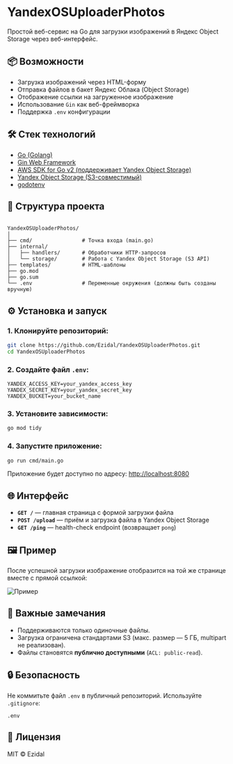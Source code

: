 # YandexOSUploaderPhotos

Простой веб-сервис на Go для загрузки изображений в Яндекс Object Storage через веб-интерфейс.

## 📦 Возможности

- Загрузка изображений через HTML-форму
- Отправка файлов в бакет Яндекс Облака (Object Storage)
- Отображение ссылки на загруженное изображение
- Использование `Gin` как веб-фреймворка
- Поддержка `.env` конфигурации

## 🛠 Стек технологий

- [Go (Golang)](https://golang.org/)
- [Gin Web Framework](https://github.com/gin-gonic/gin)
- [AWS SDK for Go v2 (поддерживает Yandex Object Storage)](https://github.com/aws/aws-sdk-go-v2)
- [Yandex Object Storage (S3-совместимый)](https://cloud.yandex.ru/services/storage)
- [godotenv](https://github.com/joho/godotenv)

## 📁 Структура проекта

```

YandexOSUploaderPhotos/
│
├── cmd/                # Точка входа (main.go)
├── internal/
│   ├── handlers/       # Обработчики HTTP-запросов
│   └── storage/        # Работа с Yandex Object Storage (S3 API)
├── templates/          # HTML-шаблоны
├── go.mod
├── go.sum
└── .env                # Переменные окружения (должны быть созданы вручную)

````

## ⚙️ Установка и запуск

### 1. Клонируйте репозиторий:

```bash
git clone https://github.com/Ezidal/YandexOSUploaderPhotos.git
cd YandexOSUploaderPhotos
````

### 2. Создайте файл `.env`:

```env
YANDEX_ACCESS_KEY=your_yandex_access_key
YANDEX_SECRET_KEY=your_yandex_secret_key
YANDEX_BUCKET=your_bucket_name
```

### 3. Установите зависимости:

```bash
go mod tidy
```

### 4. Запустите приложение:

```bash
go run cmd/main.go
```

Приложение будет доступно по адресу: [http://localhost:8080](http://localhost:8080)

## 🌐 Интерфейс

* **`GET /`** — главная страница с формой загрузки файла
* **`POST /upload`** — приём и загрузка файла в Yandex Object Storage
* **`GET /ping`** — health-check endpoint (возвращает `pong`)

## 🖼 Пример

После успешной загрузки изображение отобразится на той же странице вместе с прямой ссылкой:

![Пример](screenshot.png)

## 📌 Важные замечания

* Поддерживаются только одиночные файлы.
* Загрузка ограничена стандартами S3 (макс. размер — 5 ГБ, multipart не реализован).
* Файлы становятся **публично доступными** (`ACL: public-read`).

## 🔒 Безопасность

Не коммитьте файл `.env` в публичный репозиторий. Используйте `.gitignore`:

```
.env
```

## 📄 Лицензия

MIT © Ezidal

